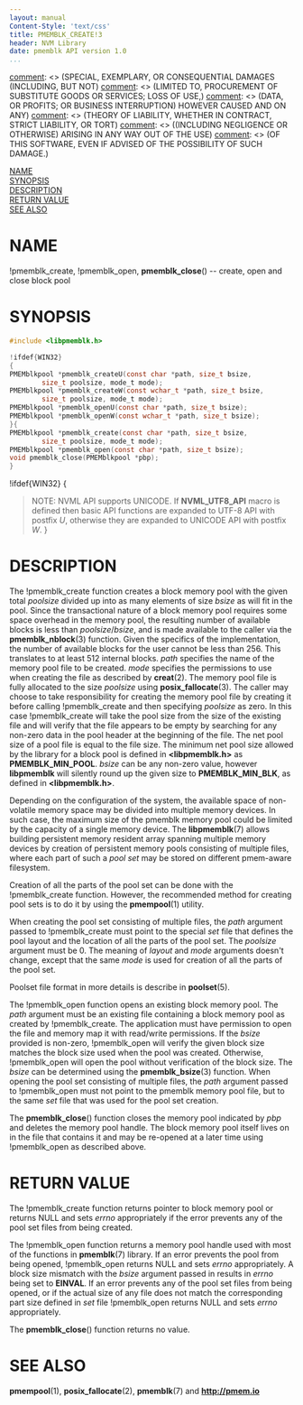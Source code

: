 ```yaml
---
layout: manual
Content-Style: 'text/css'
title: PMEMBLK_CREATE!3
header: NVM Library
date: pmemblk API version 1.0
...
```


[comment]: <> (Copyright 2017, Intel Corporation)

[comment]: <> (Redistribution and use in source and binary forms, with or without)
[comment]: <> (modification, are permitted provided that the following conditions)
[comment]: <> (are met:)
[comment]: <> (    * Redistributions of source code must retain the above copyright)
[comment]: <> (      notice, this list of conditions and the following disclaimer.)
[comment]: <> (    * Redistributions in binary form must reproduce the above copyright)
[comment]: <> (      notice, this list of conditions and the following disclaimer in)
[comment]: <> (      the documentation and/or other materials provided with the)
[comment]: <> (      distribution.)
[comment]: <> (    * Neither the name of the copyright holder nor the names of its)
[comment]: <> (      contributors may be used to endorse or promote products derived)
[comment]: <> (      from this software without specific prior written permission.)

[comment]: <> (THIS SOFTWARE IS PROVIDED BY THE COPYRIGHT HOLDERS AND CONTRIBUTORS)
[comment]: <> ("AS IS" AND ANY EXPRESS OR IMPLIED WARRANTIES, INCLUDING, BUT NOT)
[comment]: <> (LIMITED TO, THE IMPLIED WARRANTIES OF MERCHANTABILITY AND FITNESS FOR)
[comment]: <> (A PARTICULAR PURPOSE ARE DISCLAIMED. IN NO EVENT SHALL THE COPYRIGHT)
[comment]: <> (OWNER OR CONTRIBUTORS BE LIABLE FOR ANY DIRECT, INDIRECT, INCIDENTAL,)
[comment]: <> (SPECIAL, EXEMPLARY, OR CONSEQUENTIAL DAMAGES (INCLUDING, BUT NOT)
[comment]: <> (LIMITED TO, PROCUREMENT OF SUBSTITUTE GOODS OR SERVICES; LOSS OF USE,)
[comment]: <> (DATA, OR PROFITS; OR BUSINESS INTERRUPTION) HOWEVER CAUSED AND ON ANY)
[comment]: <> (THEORY OF LIABILITY, WHETHER IN CONTRACT, STRICT LIABILITY, OR TORT)
[comment]: <> ((INCLUDING NEGLIGENCE OR OTHERWISE) ARISING IN ANY WAY OUT OF THE USE)
[comment]: <> (OF THIS SOFTWARE, EVEN IF ADVISED OF THE POSSIBILITY OF SUCH DAMAGE.)

[comment]: <> (pmemblk_create.3 -- man page for most commonly used functions from libpmemblk library)

[NAME](#name)<br />
[SYNOPSIS](#synopsis)<br />
[DESCRIPTION](#description)<br />
[RETURN VALUE](#return-value)<br />
[SEE ALSO](#see-also)<br />


# NAME #

!pmemblk_create, !pmemblk_open,
**pmemblk_close**() -- create, open and close block pool


# SYNOPSIS #

```c
#include <libpmemblk.h>

!ifdef{WIN32}
{
PMEMblkpool *pmemblk_createU(const char *path, size_t bsize,
		size_t poolsize, mode_t mode);
PMEMblkpool *pmemblk_createW(const wchar_t *path, size_t bsize,
		size_t poolsize, mode_t mode);
PMEMblkpool *pmemblk_openU(const char *path, size_t bsize);
PMEMblkpool *pmemblk_openW(const wchar_t *path, size_t bsize);
}{
PMEMblkpool *pmemblk_create(const char *path, size_t bsize,
		size_t poolsize, mode_t mode);
PMEMblkpool *pmemblk_open(const char *path, size_t bsize);
void pmemblk_close(PMEMblkpool *pbp);
}
```

!ifdef{WIN32}
{
>NOTE: NVML API supports UNICODE. If **NVML_UTF8_API** macro is defined then
basic API functions are expanded to UTF-8 API with postfix *U*,
otherwise they are expanded to UNICODE API with postfix *W*.
}


# DESCRIPTION #

The !pmemblk_create function creates a block memory pool with the given total
*poolsize* divided up into as many elements of size *bsize* as will fit in the pool.
Since the transactional nature of a block memory pool requires some space overhead
in the memory pool, the resulting number of available blocks is less than
*poolsize*/*bsize*, and is made available to the caller via the **pmemblk_nblock**(3)
function. Given the specifics of the implementation, the number
of available blocks for the user cannot be less than 256. This translates to
at least 512 internal blocks. *path* specifies the name of the memory pool file
to be created. *mode* specifies the permissions to use when creating the file
as described by **creat**(2). The memory pool file is fully allocated to the size
*poolsize* using **posix_fallocate**(3). The caller may choose to take
responsibility for creating the memory pool file by creating it before calling
!pmemblk_create and then specifying *poolsize* as zero. In this case
!pmemblk_create will take the pool size from the size of the existing file
and will verify that the file appears to be empty by searching for any non-zero
data in the pool header at the beginning of the file. The net pool size of a
pool file is equal to the file size. The minimum net pool size allowed by the
library for a block pool is defined in **\<libpmemblk.h\>** as **PMEMBLK_MIN_POOL**.
*bsize* can be any non-zero value, however **libpmemblk** will silently round up
the given size to **PMEMBLK_MIN_BLK**, as defined in **\<libpmemblk.h\>**.

Depending on the configuration of the system, the available space of non-volatile
memory space may be divided into multiple memory devices. In such case, the maximum
size of the pmemblk memory pool could be limited by the capacity of a single memory
device. The **libpmemblk**(7) allows building persistent memory resident array spanning
multiple memory devices by creation of persistent memory pools consisting of multiple
files, where each part of such a *pool set* may be stored on different pmem-aware filesystem.

Creation of all the parts of the pool set can be done with the !pmemblk_create
function. However, the recommended method for creating pool sets is to do it by
using the **pmempool**(1) utility.

When creating the pool set consisting of multiple files, the *path* argument passed
to !pmemblk_create must point to the special *set* file that defines the pool
layout and the location of all the parts of the pool set. The *poolsize* argument
must be 0. The meaning of *layout* and *mode* arguments doesn't change, except that
the same *mode* is used for creation of all the parts of the pool set.

Poolset file format in more details is describe in **poolset**(5).

The !pmemblk_open function opens an existing block memory pool.
The *path* argument must be an existing file containing a block memory pool
as created by !pmemblk_create. The application must have permission to open the file
and memory map it with read/write permissions. If the *bsize* provided is
non-zero, !pmemblk_open will verify the given block size matches the block
size used when the pool was created. Otherwise, !pmemblk_open will open
the pool without verification of the block size. The *bsize* can be determined
using the **pmemblk_bsize**(3) function.
When opening the pool set consisting of multiple files, the *path* argument passed
to !pmemblk_open must not point to the pmemblk memory pool file, but to the same
*set* file that was used for the pool set creation.

The **pmemblk_close**() function closes the memory pool
indicated by *pbp* and deletes the memory pool handle.
The block memory pool itself lives on in the file that contains it
and may be re-opened at a later time using !pmemblk_open as described above.


# RETURN VALUE #

The !pmemblk_create function returns pointer to block memory pool or returns
NULL and sets *errno* appropriately if the error prevents any of the
pool set files from being created.

The !pmemblk_open function returns a memory pool handle
used with most of the functions in **pmemblk**(7) library.
If an error prevents the pool from being
opened, !pmemblk_open returns NULL and sets *errno* appropriately.
A block size mismatch with the *bsize* argument passed in results in *errno*
being set to **EINVAL**.
If an error prevents any of the
pool set files from being opened, or if the actual size of any file does not match
the corresponding part size defined in *set* file !pmemblk_open returns NULL
and sets *errno* appropriately.

The **pmemblk_close**() function returns no value.


# SEE ALSO #
**pmempool**(1), **posix_fallocate**(2), **pmemblk**(7) and **<http://pmem.io>**
